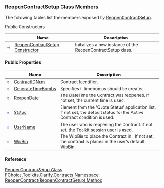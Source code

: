 ﻿### ReopenContractSetup Class Members

The following tables list the members exposed by [ReopenContractSetup](FChoice.Toolkits.Clarify~FChoice.Toolkits.Clarify.Contracts.ReopenContractSetup.md).

Public Constructors

|   | Name | Description |
| --- | --- | --- |
| ![Public Constructor](dotnetimages/publicConstructor.png) | [ReopenContractSetup Constructor](FChoice.Toolkits.Clarify~FChoice.Toolkits.Clarify.Contracts.ReopenContractSetup~_ctor.md) | Initializes a new instance of the ReopenContractSetup class.   |



#### Public Properties

|   | Name | Description |
| --- | --- | --- |
| ![Public Property](dotnetimages/publicProperty.png) | [ContractIDNum](FChoice.Toolkits.Clarify~FChoice.Toolkits.Clarify.Contracts.ReopenContractSetup~ContractIDNum.md) | Contract Identifier.   |
| ![Public Property](dotnetimages/publicProperty.png) | [GenerateTimeBombs](FChoice.Toolkits.Clarify~FChoice.Toolkits.Clarify.Contracts.ReopenContractSetup~GenerateTimeBombs.md) | Specifies if timebombs should be created.   |
| ![Public Property](dotnetimages/publicProperty.png) | [ReopenDate](FChoice.Toolkits.Clarify~FChoice.Toolkits.Clarify.Contracts.ReopenContractSetup~ReopenDate.md) | The DateTime the Contract was reopened. If not set, the current time is used.   |
| ![Public Property](dotnetimages/publicProperty.png) | [Status](FChoice.Toolkits.Clarify~FChoice.Toolkits.Clarify.Contracts.ReopenContractSetup~Status.md) | Element from the 'Quote Status' application list. If not set, the default status for the Active Contract condition is used.   |
| ![Public Property](dotnetimages/publicProperty.png) | [UserName](FChoice.Toolkits.Clarify~FChoice.Toolkits.Clarify.Contracts.ReopenContractSetup~UserName.md) | The user who is reopening the Contract. If not set, the Toolkit session user is used.   |
| ![Public Property](dotnetimages/publicProperty.png) | [WipBin](FChoice.Toolkits.Clarify~FChoice.Toolkits.Clarify.Contracts.ReopenContractSetup~WipBin.md) | The WipBin to place the Contract in.  If not set, the contract is placed in the user’s default WipBin.   |





#### Reference

[ReopenContractSetup Class](FChoice.Toolkits.Clarify~FChoice.Toolkits.Clarify.Contracts.ReopenContractSetup.md)  
[FChoice.Toolkits.Clarify.Contracts Namespace](FChoice.Toolkits.Clarify~FChoice.Toolkits.Clarify.Contracts_namespace.md)  
[ReopenContract(ReopenContractSetup) Method](FChoice.Toolkits.Clarify~FChoice.Toolkits.Clarify.Contracts.ContractsToolkit~ReopenContract(ReopenContractSetup).md)